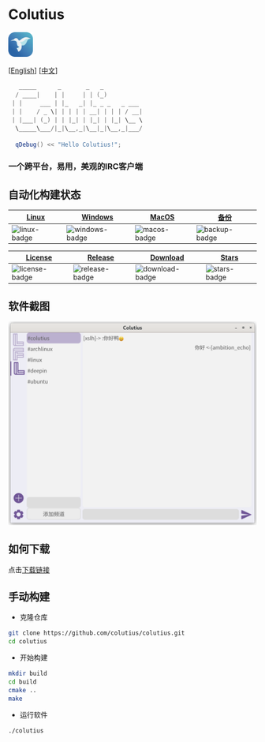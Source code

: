# Colutius
<img src="../asset/img/colutius.png" width="10%">

[[English](https://github.com/colutius/colutius#colutius)] [[中文](README-CN.md)]


```c++
   _____      _       _   _           
  / ____|    | |     | | (_)          
 | |     ___ | |_   _| |_ _ _   _ ___ 
 | |    / _ \| | | | | __| | | | / __|
 | |___| (_) | | |_| | |_| | |_| \__ \
  \_____\___/|_|\__,_|\__|_|\__,_|___/
  
  qDebug() << "Hello Colutius!";
```

### 一个跨平台，易用，美观的IRC客户端

## 自动化构建状态

|[Linux][linux-link]|[Windows][windows-link]|[MacOS][macos-link]|[备份][backup-link]|
|-------------------|-----------------------|-------------------|-------------------|
|![linux-badge] |![windows-badge] |![macos-badge] |![backup-badge] |

|[License][license-link]| [Release][release-link]| [Download][download-link] | [Stars][stars-link] |
|-------------------|-----------------------|-------------------|------------|
|![license-badge] |![release-badge] |![download-badge] |![stars-badge] |
## 软件截图
![](../asset/img/1.png)

## 如何下载

点击[下载链接]("https://github.com/colutius/colutius/releases")

## 手动构建
- 克隆仓库
```bash
git clone https://github.com/colutius/colutius.git
cd colutius
```
- 开始构建
```bash
mkdir build
cd build
cmake ..
make
```
- 运行软件
```bash
./colutius
```

[windows-link]: https://github.com/colutius/colutius/actions/workflows/Windows.yml
[windows-badge]: https://github.com/colutius/colutius/actions/workflows/Windows.yml/badge.svg

[linux-link]: https://github.com/colutius/colutius/actions/workflows/Linux.yml
[linux-badge]: https://github.com/colutius/colutius/actions/workflows/Linux.yml/badge.svg

[macos-link]: https://github.com/colutius/colutius/actions/workflows/MacOS.yml
[macos-badge]: https://github.com/colutius/colutius/actions/workflows/MacOS.yml/badge.svg

[backup-link]: https://github.com/colutius/colutius/actions/workflows/backup.yml
[backup-badge]: https://github.com/colutius/colutius/actions/workflows/backup.yml/badge.svg

[release-link]: https://github.com/colutius/colutius/releases
[release-badge]: https://img.shields.io/github/v/release/colutius/colutius

[license-link]: https://github.com/colutius/colutius/blob/master/LICENSE
[license-badge]: https://img.shields.io/github/license/colutius/colutius

[download-link]: https://github.com/colutius/colutius/releases
[download-badge]: https://img.shields.io/github/downloads/colutius/colutius/total
[stars-link]: https://github.com/colutius/colutius
[stars-badge]: https://img.shields.io/github/stars/colutius/colutius
